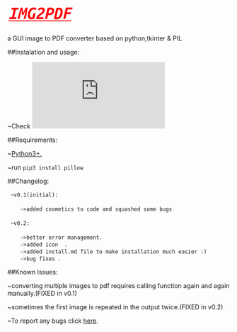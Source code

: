 # ![alt text](https://github.com/HrithikMJ/Image2PDF/blob/main/images/Logo.png?raw=true)
a GUI image to PDF converter based on python,tkinter & PIL



##Instalation and usage:

  ~Check ![install.md](https://github.com/HrithikMJ/Image2PDF/blob/main/install.md)


##Requirements:

  ~[Python3+.](https://www.python.org/downloads/release/python-382/)

  ~run  `pip3 install pillow`



##Changelog:

     ~v0.1(initial):

        ->added cosmetics to code and squashed some bugs  

     ~v0.2:

        ->better error management.
        ->added icon  .
        ->added install.md file to make installation much easier :)
        ->bug fixes .




##Known Issues:

  ~converting multiple images to pdf requires calling function again and again manually.(FIXED in v0.1)

  ~sometimes the first image is repeated in the output twice.(FIXED in v0.2)

  ~To report any bugs click [here](https://github.com/HrithikMJ/Image2PDF/issues).
